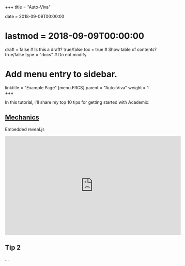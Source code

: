 +++
title = "Auto-Viva"

date = 2018-09-09T00:00:00
# lastmod = 2018-09-09T00:00:00

draft = false  # Is this a draft? true/false
toc = true  # Show table of contents? true/false
type = "docs"  # Do not modify.

# Add menu entry to sidebar.
linktitle = "Example Page"
[menu.FRCS]
  parent = "Auto-Viva"
  weight = 1
+++

In this tutorial, I'll share my top 10 tips for getting started with Academic:

## [Mechanics](https://garfjeld.github.io/FRCSdefinitions/mechanics.html#/)

Embedded reveal.js

<p>
  <iframe src="https://garfjeld.github.io/FRCSdefinitions/mechanics.html#/" frameborder="0" scrolling="no" marginheight="0" marginwidth="0" width="580" height="326" allowfullscreen></iframe>
</p>


## Tip 2

...
